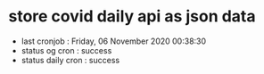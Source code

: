 # store covid daily api as json data

- last cronjob : Friday, 06 November 2020 00:38:30
- status og cron : success
- status daily cron : success
      
      